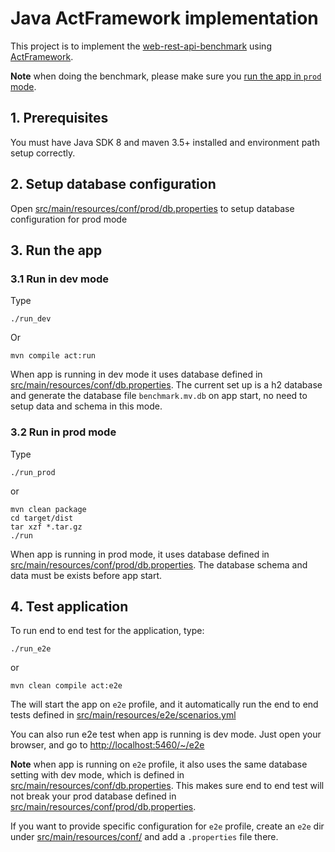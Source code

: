 # Java ActFramework implementation

This project is to implement the [web-rest-api-benchmark](https://github.com/mihaicracan/web-rest-api-benchmark) using [ActFramework](https://github.com/actframework/actframework).


**Note** when doing the benchmark, please make sure you [run the app in `prod` mode](#32-run-in-prod-mode).

## 1. Prerequisites

You must have Java SDK 8 and maven 3.5+ installed and environment path setup correctly.

## 2. Setup database configuration

Open [src/main/resources/conf/prod/db.properties](src/main/resources/conf/prod/db.properties) to setup database configuration for prod mode


## 3. Run the app

### 3.1 Run in dev mode

Type

```shell
./run_dev
```

Or

```shell
mvn compile act:run
```

When app is running in dev mode it uses database defined in [src/main/resources/conf/db.properties](src/main/resources/conf/db.properties). The current set up is a h2 database and generate the database file `benchmark.mv.db` on app start, no need to setup data and schema in this mode.

### 3.2 Run in prod mode

Type

```shell
./run_prod
```

or

```shell
mvn clean package
cd target/dist
tar xzf *.tar.gz
./run
```

When app is running in prod mode, it uses database defined in [src/main/resources/conf/prod/db.properties](src/main/resources/conf/prod/db.properties). The database schema and data must be exists before app start.

## 4. Test application

To run end to end test for the application, type:

```shell
./run_e2e
```

or

```shell
mvn clean compile act:e2e
```

The will start the app on `e2e` profile, and it automatically run the end to end tests defined in [src/main/resources/e2e/scenarios.yml](src/main/resources/e2e/scenarios.yml)

You can also run e2e test when app is running is dev mode. Just open your browser, and go to [http://localhost:5460/~/e2e](http://localhost:5460/~/e2e)

**Note** when app is running on `e2e` profile, it also uses the same database setting with dev mode, which is defined in [src/main/resources/conf/db.properties](src/main/resources/conf/db.properties). This makes sure end to end test will not break your prod database defined in [src/main/resources/conf/prod/db.properties](src/main/resources/conf/prod/db.properties).

If you want to provide specific configuration for `e2e` profile, create an `e2e` dir under [src/main/resources/conf/](src/main/resources/conf/) and add a `.properties` file there.
